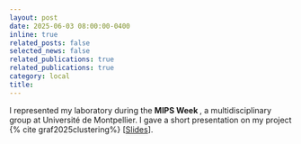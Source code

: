 ```yaml
---
layout: post
date: 2025-06-03 08:00:00-0400
inline: true
related_posts: false
selected_news: false
related_publications: true
related_publications: true
category: local
title: 
---
```

I represented my laboratory during the <strong> MIPS Week </strong>, a multidisciplinary group at Université de Montpellier. I gave a short presentation on my project {% cite graf2025clustering%} [<a href="https://victorthuot.github.io/assets/pdf/slides_MIPS_june2025.pdf">Slides</a>].
